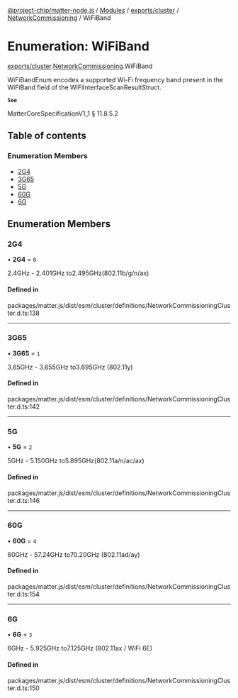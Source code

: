 [@project-chip/matter-node.js](../README.md) / [Modules](../modules.md) / [exports/cluster](../modules/exports_cluster.md) / [NetworkCommissioning](../modules/exports_cluster.NetworkCommissioning.md) / WiFiBand

# Enumeration: WiFiBand

[exports/cluster](../modules/exports_cluster.md).[NetworkCommissioning](../modules/exports_cluster.NetworkCommissioning.md).WiFiBand

WiFiBandEnum encodes a supported Wi-Fi frequency band present in the WiFiBand field of the
WiFiInterfaceScanResultStruct.

**`See`**

MatterCoreSpecificationV1_1 § 11.8.5.2

## Table of contents

### Enumeration Members

- [2G4](exports_cluster.NetworkCommissioning.WiFiBand.md#2g4)
- [3G65](exports_cluster.NetworkCommissioning.WiFiBand.md#3g65)
- [5G](exports_cluster.NetworkCommissioning.WiFiBand.md#5g)
- [60G](exports_cluster.NetworkCommissioning.WiFiBand.md#60g)
- [6G](exports_cluster.NetworkCommissioning.WiFiBand.md#6g)

## Enumeration Members

### 2G4

• **2G4** = ``0``

2.4GHz - 2.401GHz to2.495GHz(802.11b/g/n/ax)

#### Defined in

packages/matter.js/dist/esm/cluster/definitions/NetworkCommissioningCluster.d.ts:138

___

### 3G65

• **3G65** = ``1``

3.65GHz - 3.655GHz to3.695GHz (802.11y)

#### Defined in

packages/matter.js/dist/esm/cluster/definitions/NetworkCommissioningCluster.d.ts:142

___

### 5G

• **5G** = ``2``

5GHz - 5.150GHz to5.895GHz(802.11a/n/ac/ax)

#### Defined in

packages/matter.js/dist/esm/cluster/definitions/NetworkCommissioningCluster.d.ts:146

___

### 60G

• **60G** = ``4``

60GHz - 57.24GHz to70.20GHz (802.11ad/ay)

#### Defined in

packages/matter.js/dist/esm/cluster/definitions/NetworkCommissioningCluster.d.ts:154

___

### 6G

• **6G** = ``3``

6GHz - 5.925GHz to7.125GHz (802.11ax / WiFi 6E)

#### Defined in

packages/matter.js/dist/esm/cluster/definitions/NetworkCommissioningCluster.d.ts:150
